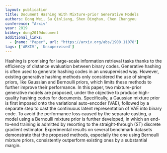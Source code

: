 ```yaml
---
layout: publication
title: Document Hashing With Mixture-prior Generative Models
authors: Dong Wei, Su Qinliang, Shen Dinghan, Chen Changyou
conference: "Arxiv"
year: 2019
bibkey: dong2019document
additional_links:
  - {name: "Paper", url: "https://arxiv.org/abs/1908.11078"}
tags: ['ARXIV', 'Unsupervised']
---
```

<p>Hashing is promising for large-scale information retrieval tasks
thanks to the efficiency of distance evaluation between binary codes.
Generative hashing is often used to generate hashing codes in an
unsupervised way. However, existing generative hashing methods only
considered the use of simple priors, like Gaussian and Bernoulli priors,
which limits these methods to further improve their performance. In this
paper, two mixture-prior generative models are proposed, under the
objective to produce high-quality hashing codes for documents.
Specifically, a Gaussian mixture prior is first imposed onto the
variational auto-encoder (VAE), followed by a separate step to cast the
continuous latent representation of VAE into binary code. To avoid the
performance loss caused by the separate casting, a model using a
Bernoulli mixture prior is further developed, in which an end-to-end
training is admitted by resorting to the straight-through (ST) discrete
gradient estimator. Experimental results on several benchmark datasets
demonstrate that the proposed methods, especially the one using
Bernoulli mixture priors, consistently outperform existing ones by a
substantial margin.</p>
